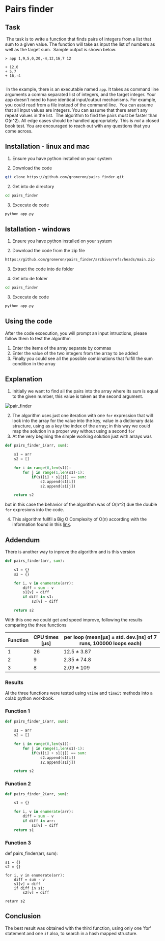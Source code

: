 # Pairs finder

## Task
​
The task is to write a function that finds pairs of integers from a list that sum to a given value. The function will take as input the list of numbers as well as the target sum.
​
Sample output is shown below.
```
> app 1,9,5,0,20,-4,12,16,7 12
​
+ 12,0
+ 5,7
+ 16,-4
​
```
​
In the example, there is an executable named `app`. It takes as command line arguments a comma separated list of integers, and the target integer. Your app doesn't need to have identical input/output mechanisms. For example, you could read from a file instead of the command line.
​
You can assume that all input values are integers. You can assume that there aren't any repeat values in the list.
​
The algorithm to find the pairs must be faster than O(n^2). All edge cases
should be handled appropriately. This is _not_ a closed book test. You are
encouraged to reach out with any questions that you come across.

## Installation - linux and mac
1. Ensure you have python installed on your system

2. Download the code

```bash
git clone https://github.com/gromeron/pairs_finder.git
```

2. Get into de directory

```bash
cd pairs_finder
```

3. Excecute de code

```bash
python app.py
```

## Istallation - windows
1. Ensure you have python installed on your system

2. Download the code from the zip file

```bash
https://github.com/gromeron/pairs_finder/archive/refs/heads/main.zip
```

3. Extract the code into de folder

4. Get into de folder

```bash
cd pairs_finder
```

3. Excecute de code

```bash
python app.py
```

## Using the code
After the code excecution, you will prompt an input intructions, please follow them to test the algorithm

1. Enter the items of the array separate by commas
2. Enter the value of the two integers from the array to be added
3. Finally you could see all the possible combinations that fulfill the sum condition in the array


## Explanation
1. Initially we want to find all the pairs into the array where its sum is equal to the given number, this value is taken as the second argument.

![pair_finder](https://user-images.githubusercontent.com/98790008/206528014-135bd961-d09c-4125-925d-396750de1328.png)

2. The algorithm uses just one iteration with one `for` expression that will look into the array for the value into the key, value in a dictionary data structure, using as a key the index of the array; in this way we could map the solution in a proper way without using a second `for`
3. At the very begining the simple working solution just with arrays was

```py
def pairs_finder_1(arr, sum):
    
    s1 = arr
    s2 = []

    for i in range(0,len(s1)):
        for j in range(1,len(s1)-1):
            if(s1[i] + s1[j]) == sum:
                s2.append(s1[i])
                s2.append(s1[j])

    return s2
```

but in this case the behavior of the algorithm was of O(n^2) due the double `for` expresions into the code.

4. This algorithm fullfil a Big O Complexity of O(n) according with the information found in this [link](https://www.bigocheatsheet.com/).

## Addendum
There is another way to inprove the algorithm and is this version

```py
def pairs_finder(arr, sum):

    s1 = {}
    s2 = {}

    for i, v in enumerate(arr):
        diff = sum - v
        s1[v] = diff
        if diff in s1:
            s2[v] = diff

    return s2
```

With this one we could get and speed improve, following the results comparing the three functions

Function | CPU times [μs] | per loop (mean[μs] ± std. dev.[ns] of 7 runs, 100000 loops each)
---|---|---
1 | 26 | 12.5 ± 3.87
2 | 9 | 2.35 ± 74.8
3 | 8 | 2.09 ± 109

### Results

Al the three functions were tested using `%time` and `timeit` methods into a colab python workbook.

### Function 1
```py
def pairs_finder_1(arr, sum):
    
    s1 = arr
    s2 = []

    for i in range(0,len(s1)):
        for j in range(1,len(s1)-1):
            if(s1[i] + s1[j]) == sum:
                s2.append(s1[i])
                s2.append(s1[j])

    return s2
```

### Function 2

```py
def pairs_finder_2(arr, sum):

    s1 = {}

    for i, v in enumerate(arr):
        diff = sum - v
        if diff in arr:
            s1[v] = diff
    return s1
```

### Function 3

def pairs_finder(arr, sum):

    s1 = {}
    s2 = {}

    for i, v in enumerate(arr):
        diff = sum - v
        s1[v] = diff
        if diff in s1:
            s2[v] = diff

    return s2

## Conclusion
The best result was obtained with the third function, using only one 'for' statement and one `if` also, to search in a hash mapped structure.
